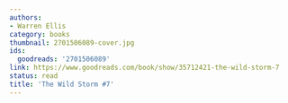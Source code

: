 ```yaml
---
authors:
- Warren Ellis
category: books
thumbnail: 2701506089-cover.jpg
ids:
  goodreads: '2701506089'
link: https://www.goodreads.com/book/show/35712421-the-wild-storm-7
status: read
title: 'The Wild Storm #7'
---
```

